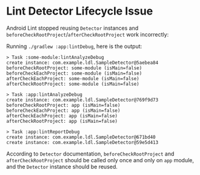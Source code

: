 # Lint Detector Lifecycle Issue

Android Lint stopped reusing `Detector` instances
and `beforeCheckRootProject`/`afterCheckRootProject` work incorrectly:

Running `./gradlew :app:lintDebug`, here is the output:

```
> Task :some-module:lintAnalyzeDebug
create instance: com.example.ldl.SampleDetector@5aebea84
beforeCheckRootProject: some-module (isMain=false)
beforeCheckEachProject: some-module (isMain=false)
afterCheckEachProject: some-module (isMain=false)
afterCheckRootProject: some-module (isMain=false)

> Task :app:lintAnalyzeDebug
create instance: com.example.ldl.SampleDetector@769f9d73
beforeCheckRootProject: app (isMain=false)
beforeCheckEachProject: app (isMain=false)
afterCheckEachProject: app (isMain=false)
afterCheckRootProject: app (isMain=false)

> Task :app:lintReportDebug
create instance: com.example.ldl.SampleDetector@671bd40
create instance: com.example.ldl.SampleDetector@59e5d413
```

According to `Detector` documentation, `beforeCheckRootProject` and `afterCheckRootProject` should
be called only once and only on `app` module, and the `Detector` instance should be reused.
